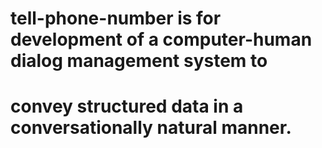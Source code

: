 # tell-phone-number is for development of a computer-human dialog management system to 
# convey structured data in a conversationally natural manner.
